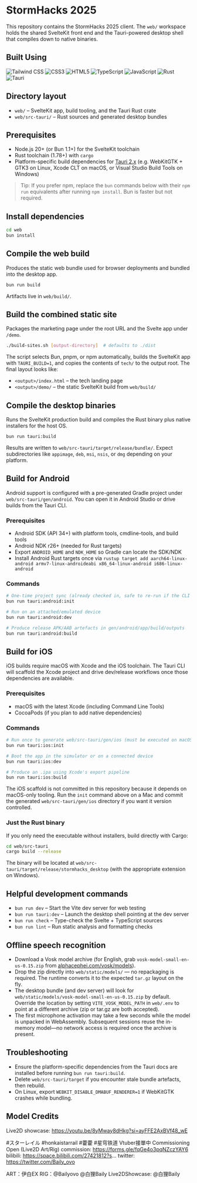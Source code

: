 # StormHacks 2025

This repository contains the StormHacks 2025 client. The `web/` workspace holds the shared SvelteKit front end and the Tauri-powered desktop shell that compiles down to native binaries.

## Built Using

<p align="left">
    <img alt="Tailwind CSS" src="https://img.shields.io/badge/Tailwind_CSS-38B2AC?style=for-the-badge&logo=tailwind-css&logoColor=white" />
    <img alt="CSS3" src="https://img.shields.io/badge/CSS3-1572B6?style=for-the-badge&logo=css3&logoColor=white" />
    <img alt="HTML5" src="https://img.shields.io/badge/HTML5-E34F26?style=for-the-badge&logo=html5&logoColor=white" />
    <img alt="TypeScript" src="https://img.shields.io/badge/TypeScript-3178C6?style=for-the-badge&logo=typescript&logoColor=white" />
    <img alt="JavaScript" src="https://img.shields.io/badge/JavaScript-F7DF1E?style=for-the-badge&logo=javascript&logoColor=black" />
    <img alt="Rust" src="https://img.shields.io/badge/Rust-000000?style=for-the-badge&logo=rust&logoColor=white" />
    <img alt="Tauri" src="https://img.shields.io/badge/Tauri-24C8DB?style=for-the-badge&logo=tauri&logoColor=white" />
</p>

## Directory layout
- `web/` – SvelteKit app, build tooling, and the Tauri Rust crate
- `web/src-tauri/` – Rust sources and generated desktop bundles

## Prerequisites
- Node.js 20+ (or Bun 1.1+) for the SvelteKit toolchain
- Rust toolchain (1.78+) with `cargo`
- Platform-specific build dependencies for [Tauri 2.x](https://tauri.app/start/prerequisites/) (e.g. WebKitGTK + GTK3 on Linux, Xcode CLT on macOS, or Visual Studio Build Tools on Windows)

> Tip: If you prefer npm, replace the `bun` commands below with their `npm run` equivalents after running `npm install`. Bun is faster but not required.

## Install dependencies
```bash
cd web
bun install
```

## Compile the web build
Produces the static web bundle used for browser deployments and bundled into the desktop app.
```bash
bun run build
```
Artifacts live in `web/build/`.

## Build the combined static site
Packages the marketing page under the root URL and the Svelte app under `/demo`.
```bash
./build-sites.sh [output-directory]  # defaults to ./dist
```
The script selects Bun, pnpm, or npm automatically, builds the SvelteKit app with `TAURI_BUILD=1`, and copies the contents of `tech/` to the output root. The final layout looks like:
- `<output>/index.html` – the tech landing page
- `<output>/demo/` – the static SvelteKit build from `web/build/`

## Compile the desktop binaries
Runs the SvelteKit production build and compiles the Rust binary plus native installers for the host OS.
```bash
bun run tauri:build
```
Results are written to `web/src-tauri/target/release/bundle/`. Expect subdirectories like `appimage`, `deb`, `msi`, `nsis`, or `dmg` depending on your platform.

## Build for Android
Android support is configured with a pre-generated Gradle project under `web/src-tauri/gen/android`. You can open it in Android Studio or drive builds from the Tauri CLI.

### Prerequisites
- Android SDK (API 34+) with platform tools, cmdline-tools, and build tools
- Android NDK r26+ (needed for Rust targets)
- Export `ANDROID_HOME` and `NDK_HOME` so Gradle can locate the SDK/NDK
- Install Android Rust targets once via `rustup target add aarch64-linux-android armv7-linux-androideabi x86_64-linux-android i686-linux-android`

### Commands
```bash
# One-time project sync (already checked in, safe to re-run if the CLI updates)
bun run tauri:android:init

# Run on an attached/emulated device
bun run tauri:android:dev

# Produce release APK/AAB artefacts in gen/android/app/build/outputs
bun run tauri:android:build
```

## Build for iOS
iOS builds require macOS with Xcode and the iOS toolchain. The Tauri CLI will scaffold the Xcode project and drive dev/release workflows once those dependencies are available.

### Prerequisites
- macOS with the latest Xcode (including Command Line Tools)
- CocoaPods (if you plan to add native dependencies)

### Commands
```bash
# Run once to generate web/src-tauri/gen/ios (must be executed on macOS)
bun run tauri:ios:init

# Boot the app in the simulator or on a connected device
bun run tauri:ios:dev

# Produce an .ipa using Xcode's export pipeline
bun run tauri:ios:build
```
The iOS scaffold is not committed in this repository because it depends on macOS-only tooling. Run the `init` command above on a Mac and commit the generated `web/src-tauri/gen/ios` directory if you want it version controlled.

### Just the Rust binary
If you only need the executable without installers, build directly with Cargo:
```bash
cd web/src-tauri
cargo build --release
```
The binary will be located at `web/src-tauri/target/release/stormhacks_desktop` (with the appropriate extension on Windows).

## Helpful development commands
- `bun run dev` – Start the Vite dev server for web testing
- `bun run tauri:dev` – Launch the desktop shell pointing at the dev server
- `bun run check` – Type-check the Svelte + TypeScript sources
- `bun run lint` – Run static analysis and formatting checks

## Offline speech recognition
- Download a Vosk model archive (for English, grab `vosk-model-small-en-us-0.15.zip` from [alphacephei.com/vosk/models](https://alphacephei.com/vosk/models)).
- Drop the zip directly into `web/static/models/` — no repackaging is required. The runtime converts it to the expected `tar.gz` layout on the fly.
- The desktop bundle (and dev server) will look for `web/static/models/vosk-model-small-en-us-0.15.zip` by default. Override the location by setting `VITE_VOSK_MODEL_PATH` in `web/.env` to point at a different archive (zip or tar.gz are both accepted).
- The first microphone activation may take a few seconds while the model is unpacked in WebAssembly. Subsequent sessions reuse the in-memory model—no network access is required once the archive is present.

## Troubleshooting
- Ensure the platform-specific dependencies from the Tauri docs are installed before running `bun run tauri:build`.
- Delete `web/src-tauri/target` if you encounter stale bundle artefacts, then rebuild.
- On Linux, export `WEBKIT_DISABLE_DMABUF_RENDERER=1` if WebKitGTK crashes while bundling.


## Model Credits 
Live2D showcase: https://youtu.be/8yMway8dHkg?si=ayFFE2AxBVf48_wE

#スターレイル #honkaistarrail #藿藿 #星穹铁道
Vtuber接單中
Commissioning Open (Live2D Art/Rig)
commission: https://forms.gle/fqGe4o3pqNZczYAY6
bilibili: https://space.bilibili.com/27421812?s...
twitter: https://twitter.com/Baily_ovo

ART：伊白EX
RIG：@Bailyovo @白狸Baily
Live2DShowcase: @白狸Baily
